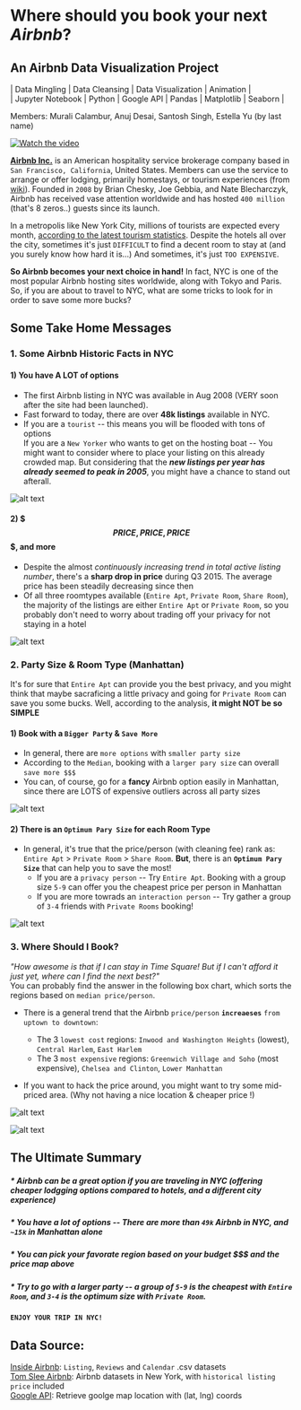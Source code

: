 # Where should you book your next _Airbnb_?
## An Airbnb Data Visualization Project
| Data Mingling | Data Cleansing | Data Visualization | Animation |  
| Jupyter Notebook | Python | Google API | Pandas | Matplotlib | Seaborn |  

Members: Murali Calambur, Anuj Desai, Santosh Singh, Estella Yu  (by last name)

[![Watch the video](https://github.com/EstellaYu/Data_Visualization_Airbnb_Hotel/blob/working/Output/Gmaps_Visualization/Animation/airbnb_listing.gif)](https://github.com/EstellaYu/Data_Visualization_Airbnb_Hotel/blob/working/Output/Gmaps_Visualization/Animation/airbnb_listing.gif)

[**Airbnb Inc.**](https://www.airbnb.com/) is an American hospitality service brokerage company based in `San Francisco, California`, United States. Members can use the service to arrange or offer lodging, primarily homestays, or tourism experiences (from [wiki](https://en.wikipedia.org/wiki/Airbnb)). Founded in `2008` by Brian Chesky, Joe Gebbia, and Nate Blecharczyk, Airbnb has received vase attention worldwide and has hosted `400 million` (that's 8 zeros..) guests since its launch.

In a metropolis like New York City, millions of tourists are expected every month, [according to the latest tourism statistics](https://www.nytimes.com/2019/01/16/nyregion/nyc-tourism-record.html). Despite the hotels all over the city, sometimes it's just `DIFFICULT` to find a decent room to stay at (and you surely know how hard it is...) And sometimes, it's just `TOO EXPENSIVE`. 

**So Airbnb becomes your next choice in hand!** In fact, NYC is one of the most popular Airbnb hosting sites worldwide, along with Tokyo and Paris. So, if you are about to travel to NYC, what are some tricks to look for in order to save some more bucks?
## Some Take Home Messages
### 1. Some Airbnb Historic Facts in NYC
####  1) You have A LOT of options
  * The first Airbnb listing in NYC was available in Aug 2008 (VERY soon after the site had been launched). 
  * Fast forward to today, there are over **48k listings** available in NYC.
  * If you are a `tourist` -- this means you will be flooded with tons of options  
    If you are a `New Yorker` who wants to get on the hosting boat -- You might want to consider where to place your listing on this already crowded map. But considering that the **_new listings per year has already seemed to peak in 2005_**, you might have a chance to stand out afterall. 


![alt text](https://github.com/EstellaYu/Data_Visualization_Airbnb_Hotel/blob/working/Output/Historic_Accumulate_Listing_Count_ALLTIME.png "Airbnb Listings in NYC")

#### 2) $$$ PRICE, PRICE, PRICE $$$, and more
  * Despite the almost _continuously increasing trend in total active listing number_, there's a **sharp drop in price** during Q3 2015. The average price has been steadily decreasing since then
  * Of all three roomtypes available (`Entire Apt`, `Private Room`, `Share Room`), the majority of the listings are either `Entire Apt` or `Private Room`, so you probably don't need to worry about trading off your privacy for not staying in a hotel  
  
![alt text](https://github.com/EstellaYu/Data_Visualization_Airbnb_Hotel/blob/working/Output/Histroric_Listing_Count_and_Average_Price.png "Airbnb Listings Price in NYC")

### 2. Party Size & Room Type (Manhattan)
It's for sure that `Entire Apt` can provide you the best privacy, and you might think that maybe sacraficing a little privacy and going for `Private Room` can save you some bucks. Well, according to the analysis, **it might NOT be so SIMPLE**

#### 1) Book with a **`Bigger Party`** & **`Save More`**
  * In general, there are `more options` with `smaller party size`
  * According to the `Median`, booking with a `larger pary size` can overall `save more $$$` 
  * You can, of course, go for a **fancy** Airbnb option easily in Manhattan, since there are LOTS of expensive outliers across all party sizes 
  
![alt text](https://github.com/EstellaYu/Data_Visualization_Airbnb_Hotel/blob/estella/Output/AveragePriceDistBoxPlot.png "Box plot Accommodation & Room Type in NYC")

#### 2) There is an **`Optimum Pary Size`** for each Room Type
  * In general, it's true that the price/person (with cleaning fee) rank as: `Entire Apt` > `Private Room` > `Share Room`. **But**, there is an **`Optimum Pary Size`** that can help you to save the most!
     * If you are a `privacy person` -- Try `Entire Apt`. Booking with a group size `5-9` can offer you the cheapest price per person in Manhattan
     * If you are more towrads an `interaction person` -- Try gather a group of `3-4` friends with `Private Rooms` booking!  

![alt text](https://github.com/EstellaYu/Data_Visualization_Airbnb_Hotel/blob/estella/Output/MeanPriceByRoomTypes.png "Accommodation & Room Type in NYC")

### 3. Where Should I Book?
_"How awesome is that if I can stay in Time Square! But if I can't afford it just yet, where can I find the next best?"_  
You can probably find the answer in the following box chart, which sorts the regions based on `median price/person`. 
* There is a general trend that the Airbnb `price/person` **`increaeses`** `from uptown to downtown`:  
  * The 3 `lowest cost` regions: `Inwood and Washington Heights` (lowest), `Central Harlem`, `East Harlem`
  * The 3 `most expensive` regions: `Greenwich Village and Soho` (most expensive), `Chelsea and Clinton`, `Lower Manhattan`
  
* If you want to hack the price around, you might want to try some mid-priced area. (Why not having a nice location & cheaper price !)

![alt text](https://github.com/EstellaYu/Data_Visualization_Airbnb_Hotel/blob/estella/Output/priceperregion.png "Regional in NYC")

![alt text](https://github.com/EstellaYu/Data_Visualization_Airbnb_Hotel/blob/estella/Output/RegionalPricing_Map.png "RegionalPriceMap")

## The Ultimate Summary

##### * Airbnb can be a great option if you are traveling in NYC (offering cheaper lodgging options compared to hotels, and a different city experience)
##### * You have a lot of options -- There are more than `49k` Airbnb in NYC, and `~15k` in Manhattan alone
##### * You can pick your favorate region based on your budget $$$ and the price map above
##### * Try to go with a larger party -- a group of `5-9` is the cheapest with `Entire Room`, and `3-4` is the optimum size with `Private Room`. 
#### `ENJOY YOUR TRIP IN NYC!`

## Data Source: 
[Inside Airbnb](http://insideairbnb.com/): `Listing`, `Reviews` and `Calendar` .csv datasets  
[Tom Slee Airbnb](http://tomslee.net/category/airbnb-data): Airbnb datasets in New York, with `historical listing price` included  
[Google API](https://console.developers.google.com): Retrieve goolge map location with (lat, lng) coords
